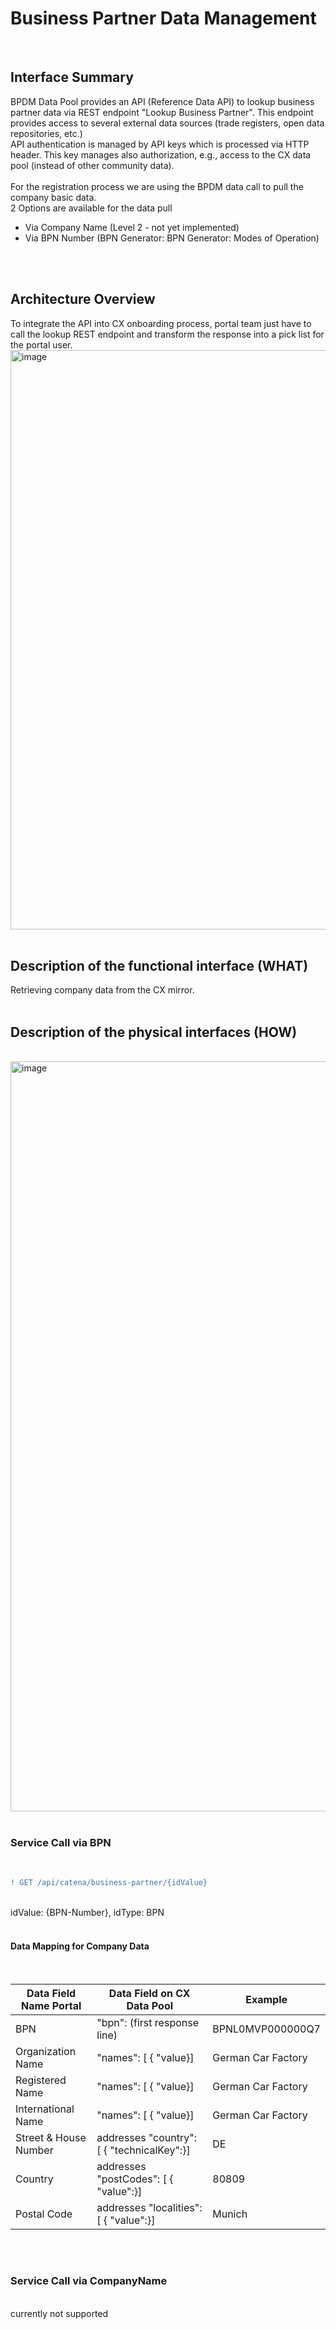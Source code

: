 # Business Partner Data Management
<br>

## Interface Summary

BPDM Data Pool provides an API (Reference Data API) to lookup business partner data via REST endpoint "Lookup Business Partner". This endpoint provides access to several external data sources (trade registers, open data repositories, etc.)
<br>
API authentication is managed by API keys which is processed via HTTP header. This key manages also authorization, e.g., access to the CX data pool (instead of other community data).
<br>
<br>
For the registration process we are using the BPDM data call to pull the company basic data.
<br>
2 Options are available for the data pull
<br>
* Via Company Name (Level 2 - not yet implemented)
* Via BPN Number (BPN Generator: BPN Generator: Modes of Operation)
<br>
<br>

## Architecture Overview
To integrate the API into CX onboarding process, portal team just have to call the lookup REST endpoint and transform the response into a pick list for the portal user.
<br>
<img width="927" alt="image" src="https://user-images.githubusercontent.com/94133633/210436463-cdf5e063-b37c-4f28-b9c0-a78af52aaee4.png">
<br>
<br>

## Description of the functional interface (WHAT)
Retrieving company data from the CX mirror.
<br>
<br>

## Description of the physical interfaces (HOW)
<br>
<img width="1200" alt="image" src="https://user-images.githubusercontent.com/94133633/210436060-929f9d50-0af3-47c7-aabd-16526f4dd7af.png">
<br>
<br>

### Service Call via BPN
<br>

```diff
! GET /api/catena/business-partner/{idValue}
```

<br>
  idValue: {BPN-Number},
  idType: BPN
<br>
<br>

#### Data Mapping for Company Data
<br>

|Data Field Name Portal|Data Field on CX Data Pool|Example|
|--------|--------|--------|
|BPN|"bpn": (first response line)|BPNL0MVP000000Q7|
|Organization Name|"names": [ { "value}]|German Car Factory|
|Registered Name |"names": [ { "value}]|German Car Factory|
|International Name |"names": [ { "value}]|German Car Factory|
|Street & House Number|addresses "country": [ { "technicalKey":}]|DE|
|Country|addresses "postCodes": [ { "value":}]|80809|
|Postal Code|addresses "localities": [ { "value":}]|Munich|

<br>
<br>

### Service Call via CompanyName
<br>
currently not supported
<br>
<br>


